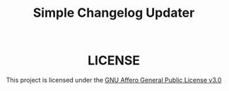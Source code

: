 <div align="center">



  ###

  # Simple Changelog Updater

  


  <br>

</div>

<div align="center">

  # LICENSE


This project is licensed under the [GNU Affero General Public License v3.0](LICENSE)

</div>